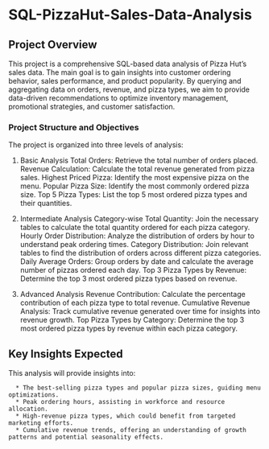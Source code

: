 # SQL-PizzaHut-Sales-Data-Analysis


## Project Overview
This project is a comprehensive SQL-based data analysis of Pizza Hut’s sales data. The main goal is to gain insights into customer ordering behavior, sales performance, and product popularity. By querying and aggregating data on orders, revenue, and pizza types, we aim to provide data-driven recommendations to optimize inventory management, promotional strategies, and customer satisfaction.

### Project Structure and Objectives
The project is organized into three levels of analysis:

1. Basic Analysis
  Total Orders: Retrieve the total number of orders placed.
  Revenue Calculation: Calculate the total revenue generated from pizza sales.
  Highest Priced Pizza: Identify the most expensive pizza on the menu.
  Popular Pizza Size: Identify the most commonly ordered pizza size.
  Top 5 Pizza Types: List the top 5 most ordered pizza types and their quantities.

3. Intermediate Analysis
  Category-wise Total Quantity: Join the necessary tables to calculate the total quantity ordered for each pizza category.
  Hourly Order Distribution: Analyze the distribution of orders by hour to understand peak ordering times.
  Category Distribution: Join relevant tables to find the distribution of orders across different pizza categories.
  Daily Average Orders: Group orders by date and calculate the average number of pizzas ordered each day.
  Top 3 Pizza Types by Revenue: Determine the top 3 most ordered pizza types based on revenue.

4. Advanced Analysis
  Revenue Contribution: Calculate the percentage contribution of each pizza type to total revenue.
  Cumulative Revenue Analysis: Track cumulative revenue generated over time for insights into revenue growth.
  Top Pizza Types by Category: Determine the top 3 most ordered pizza types by revenue within each pizza category.

## Key Insights Expected
This analysis will provide insights into:

      * The best-selling pizza types and popular pizza sizes, guiding menu optimizations.
      * Peak ordering hours, assisting in workforce and resource allocation.
      * High-revenue pizza types, which could benefit from targeted marketing efforts.
      * Cumulative revenue trends, offering an understanding of growth patterns and potential seasonality effects.

